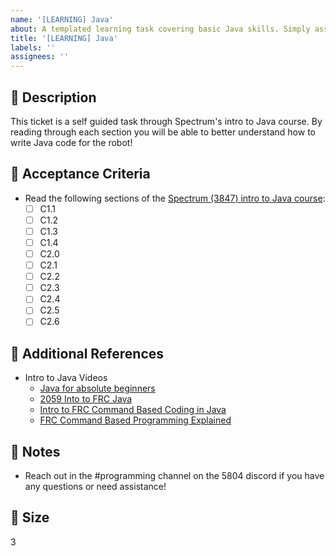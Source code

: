 ```yaml
---
name: '[LEARNING] Java'
about: A templated learning task covering basic Java skills. Simply assign yourself to the task and complete it by following the instructions.
title: '[LEARNING] Java'
labels: ''
assignees: ''
---
```


## 🎯 Description

This ticket is a self guided task through Spectrum's intro to Java course. By reading through each section you will be able to better understand how to write Java code for the robot!

## 📂 Acceptance Criteria
- Read the following sections of the [Spectrum (3847) intro to Java course](https://docs.google.com/document/d/e/2PACX-1vQk_ghFBN7682QI_17lbBCx8V_RXNomQRR7er-UIzlllsbdpO4RWOQAVnGFZAEypeNm2grS2G9oxFMp/pub):
  - [ ]  C1.1
  - [ ]  C1.2
  - [ ]  C1.3
  - [ ]  C1.4
  - [ ]  C2.0
  - [ ]  C2.1
  - [ ]  C2.2
  - [ ]  C2.3
  - [ ]  C2.4
  - [ ]  C2.5
  - [ ]  C2.6

## 🔗 Additional References
- Intro to Java Videos
  -  [Java for absolute beginners](https://www.youtube.com/watch?v=GoXwIVyNvX0)
  -  [2059 Into to FRC Java](https://www.youtube.com/watch?v=C5DqnIu6g8k&pp=ygURaW50cm8gdG8gZnJjIGphdmE%3D)
  -  [Intro to FRC Command Based Coding in Java](https://www.youtube.com/watch?v=W0UNi3aBiEY)
  -  [FRC Command Based Programming Explained](https://www.youtube.com/watch?v=bQICW6xUJI8)

## 📓 Notes
- Reach out in the #programming channel on the 5804 discord if you have any questions or need assistance!

## 🎈 Size
3
